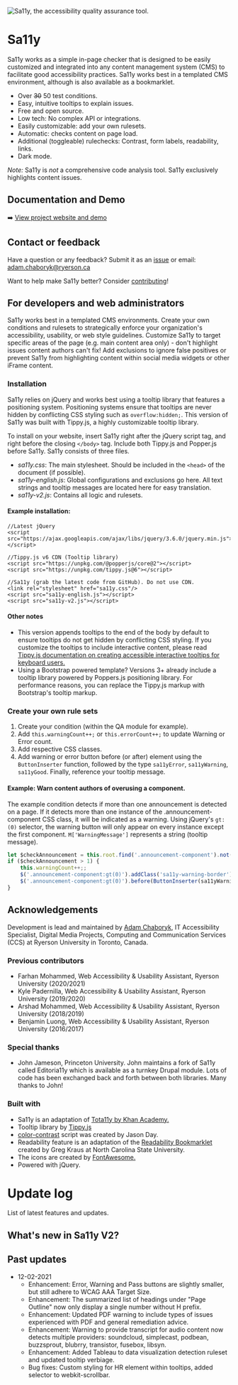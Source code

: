 ![Sa11y, the accessibility quality assurance tool.](https://raw.githubusercontent.com/ryersondmp/sa11y/master/docs/assets/github-banner.png)

# Sa11y
Sa11y works as a simple in-page checker that is designed to be easily customized and integrated into any content management system (CMS) to facilitate good accessibility practices. Sa11y works best in a templated CMS environment, although is also available as a bookmarklet. 
- Over ~~30~~ 50 test conditions.
- Easy, intuitive tooltips to explain issues.
- Free and open source.
- Low tech: No complex API or integrations.
- Easily customizable: add your own rulesets.
- Automatic: checks content on page load.
- Additional (toggleable) rulechecks: Contrast, form labels, readability, links.
- Dark mode.

*Note:* Sa11y is _not_ a comprehensive code analysis tool. Sa11y exclusively highlights content issues.

## Documentation and Demo
:arrow_right: [View project website and demo](https://ryersondmp.github.io/sa11y/)

## Contact or feedback
Have a question or any feedback? Submit it as an [issue](https://github.com/ryersondmp/sa11y/issues) or email: [adam.chaboryk@ryerson.ca](mailto:adam.chaboryk)

Want to help make Sa11y better? Consider [contributing](https://github.com/ryersondmp/sa11y/blob/master/CONTRIBUTING.md)!

## For developers and web administrators
Sa11y works best in a templated CMS environments. Create your own conditions and rulesets to strategically enforce your organization's accessibility, usability, or web style guidelines. Customize Sa11y to target specific areas of the page (e.g. main content area only) - don't highlight issues content authors can't fix! Add exclusions to ignore false positives or prevent Sa11y from highlighting content within social media widgets or other iFrame content.

### Installation
Sa11y relies on jQuery and works best using a tooltip library that features a positioning system. Positioning systems ensure that tooltips are never hidden by conflicting CSS styling such as `overflow:hidden;`. This version of Sa11y was built with Tippy.js, a highly customizable tooltip library.

To install on your website, insert Sa11y right after the jQuery script tag, and right before the closing `</body>` tag. Include both Tippy.js and Popper.js before Sa11y. Sa11y consists of three files.

- *sa11y.css*: The main stylesheet. Should be included in the `<head>` of the document (if possible).
- *sa11y-english.js*: Global configurations and exclusions go here. All text strings and tooltip messages are located here for easy translation.
- *sa11y-v2.js*: Contains all logic and rulesets.

#### Example installation:
```
//Latest jQuery
<script src="https://ajax.googleapis.com/ajax/libs/jquery/3.6.0/jquery.min.js"></script>

//Tippy.js v6 CDN (Tooltip library)
<script src="https://unpkg.com/@popperjs/core@2"></script>
<script src="https://unpkg.com/tippy.js@6"></script>

//Sa11y (grab the latest code from GitHub). Do not use CDN.
<link rel="stylesheet" href="sa11y.css"/>
<script src="sa11y-english.js"></script>
<script src="sa11y-v2.js"></script>
```

#### Other notes
- This version appends tooltips to the end of the body by default to ensure tooltips do not get hidden by conflicting CSS styling. If you customize the tooltips to include interactive content, please read [Tippy.js documentation on creating accessible interactive tooltips for keyboard users.](https://atomiks.github.io/tippyjs/v6/accessibility/#interactivity)
- Using a Bootstrap powered template? Versions 3+ already include a tooltip library powered by Poppers.js positioning library. For performance reasons, you can replace the Tippy.js markup with Bootstrap's tooltip markup.

### Create your own rule sets
1. Create your condition (within the QA module for example).
2. Add `this.warningCount++;` or `this.errorCount++;` to update Warning or Error count.
3. Add respective CSS classes.
4. Add warning or error button before (or after) element using the `ButtonInserter` function, followed by the type `sa11yError`, `sa11yWarning`, `sa11yGood`. Finally, reference your tooltip message.

#### Example: Warn content authors of overusing a component.
The example condition detects if more than one announcement is detected on a page. If it detects more than one instance of the .announcement-component CSS class, it will be indicated as a warning. Using jQuery's `gt:(0)` selector, the warning button will only appear on every instance except the first component. `M['WarningMessage']` represents a string (tooltip message).

```javascript
let $checkAnnouncement = this.root.find('.announcement-component').not(this.containerIgnore).length;
if ($checkAnnouncement > 1) {
    this.warningCount++;;
    $('.announcement-component:gt(0)').addClass('sa11y-warning-border');
    $('.announcement-component:gt(0)').before(ButtonInserter(sa11yWarning, M['WarningMessage']));
}
```

## Acknowledgements
Development is lead and maintained by [Adam Chaboryk](https://github.com/adamchaboryk), IT Accessibility Specialist, Digital Media Projects, Computing and Communication Services (CCS) at Ryerson University in Toronto, Canada. 

### Previous contributors
- Farhan Mohammed, Web Accessibility &amp; Usability Assistant, Ryerson University (2020/2021)
- Kyle Padernilla, Web Accessibility &amp; Usability Assistant, Ryerson University (2019/2020)
- Arshad Mohammed, Web Accessibility &amp; Usability Assistant, Ryerson University (2018/2019)
- Benjamin Luong, Web Accessibility &amp; Usability Assistant, Ryerson University (2016/2017)

### Special thanks
- John Jameson, Princeton University. John maintains a fork of Sa11y called Editoria11y which is available as a turnkey Drupal module. Lots of code has been exchanged back and forth between both libraries. Many thanks to John! 

### Built with
- Sa11y is an adaptation of [Tota11y by Khan Academy.](https://github.com/Khan/tota11y)
- Tooltip library by [Tippy.js](https://github.com/atomiks/tippyjs)
- [color-contrast](https://github.com/jasonday/color-contrast) script was created by Jason Day.
- Readability feature is an adaptation of the [Readability Bookmarklet](https://accessibility.oit.ncsu.edu/it-accessibility-at-nc-state/developers/tools/readability-bookmarklet/) created by Greg Kraus at North Carolina State University.
- The icons are created by [FontAwesome.](https://github.com/FortAwesome/Font-Awesome)
- Powered with jQuery.

# Update log
List of latest features and updates.

## What's new in Sa11y V2?

## Past updates
* 12-02-2021
    * Enhancement: Error, Warning and Pass buttons are slightly smaller, but still adhere to WCAG AAA Target Size.
    * Enhancement: The summarized list of headings under "Page Outline" now only display a single number without H prefix.
    * Enhancement: Updated PDF warning to include types of issues experienced with PDF and general remediation advice.
    * Enhancement: Warning to provide transcript for audio content now detects multiple providers: soundcloud, simplecast, podbean, buzzsprout, blubrry, transistor, fusebox, libsyn.
    * Enhancement: Added Tableau to data visualization detection ruleset and updated tooltip verbiage.
    * Bug fixes: Custom styling for HR element within tooltips, added selector to webkit-scrollbar.